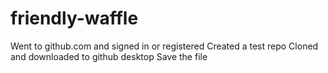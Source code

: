 # friendly-waffle
Went to github.com and signed in or registered
Created a test repo
Cloned and downloaded to github desktop
Save the file